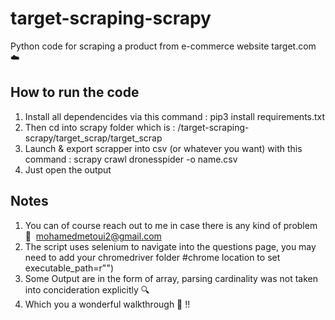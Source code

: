 # target-scraping-scrapy
Python code for scraping a product from e-commerce website target.com ☁️

## How to run the code
1. Install all dependencides via this command : pip3 install requirements.txt 
2. Then cd into scrapy folder which is : /target-scraping-scrapy/target_scrap/target_scrap
3. Launch & export scrapper into csv (or whatever you want) with this command : scrapy crawl dronesspider -o name.csv
4. Just open the output
️️ 
## Notes 
1. You can of course reach out to me in case there is any kind of problem 📢 ️️ mohamedmetoui2@gmail.com
2. The script uses selenium to navigate into the questions page, you may need to add your chromedriver folder  #chrome location to set  executable_path=r"")
3. Some Output are in the form of array, parsing cardinality was not taken into concideration explicitly  🔍
4. Which you a wonderful walkthrough 🥰 !!
